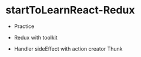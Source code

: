 # startToLearnReact-Redux
- Practice

- Redux with toolkit

- Handler sideEffect with action creator Thunk

